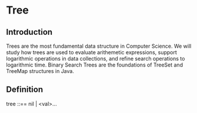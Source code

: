 # Tree

## Introduction
 
Trees are the most fundamental data structure in Computer Science. We will study how trees are used to evaluate arithemetic expressions, support logarithmic operations in data collections, and refine search operations to logarithmic time. Binary Search Trees are the foundations of TreeSet and TreeMap structures in Java.

## Definition

tree ::== nil | \<val\><tree><tree>...<tree>
